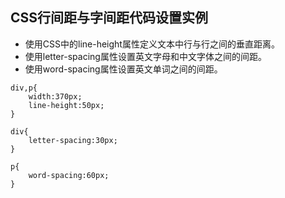 ## CSS行间距与字间距代码设置实例

* 使用CSS中的line-height属性定义文本中行与行之间的垂直距离。
* 使用letter-spacing属性设置英文字母和中文字体之间的间距。
* 使用word-spacing属性设置英文单词之间的间距。

```
div,p{
    width:370px;
    line-height:50px;
}

div{
    letter-spacing:30px;
}

p{
    word-spacing:60px;
}
```
